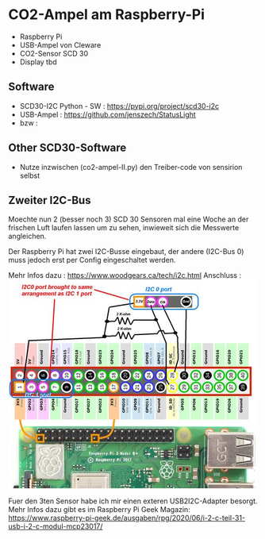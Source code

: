 # CO2-Ampel am Raspberry-Pi

* Raspberry Pi
* USB-Ampel von Cleware
* CO2-Sensor SCD 30 
* Display tbd

## Software

* SCD30-I2C Python - SW : https://pypi.org/project/scd30-i2c
* USB-Ampel : https://github.com/jenszech/StatusLight
* bzw : 

## Other SCD30-Software

* Nutze inzwischen (co2-ampel-II.py) den Treiber-code von sensirion selbst

## Zweiter I2C-Bus

Moechte nun 2 (besser noch 3) SCD 30 Sensoren mal eine Woche an der frischen Luft laufen lassen um zu sehen, inwieweit sich die Messwerte angleichen.

Der Raspberry Pi hat zwei I2C-Busse eingebaut, der andere (I2C-Bus 0) muss jedoch erst per Config eingeschaltet werden.

Mehr Infos dazu : https://www.woodgears.ca/tech/i2c.html
Anschluss : ![Bild](i2c_08.jpg)

Fuer den 3ten Sensor habe ich mir einen exteren USB2I2C-Adapter besorgt.  
Mehr Infos dazu gibt es im Raspberry Pi Geek Magazin:  
https://www.raspberry-pi-geek.de/ausgaben/rpg/2020/06/i-2-c-teil-31-usb-i-2-c-modul-mcp23017/

